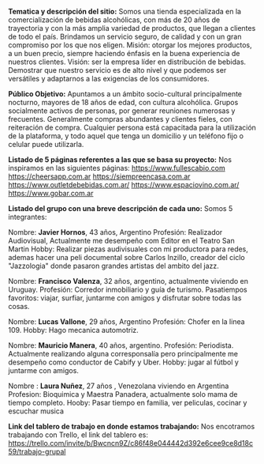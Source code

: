 **Tematica  y descripción del sitio:**
Somos una tienda especializada en la comercialización de bebidas  alcohólicas, con más de 20 años de trayectoria y con la más amplia variedad de productos, que llegan a clientes de todo el país.
Brindamos un servicio seguro, de calidad y con un gran compromiso por los que nos eligen.
Misión: otorgar los mejores productos,  a un buen precio, siempre haciendo énfasis en la buena experiencia de nuestros clientes.
Visión: ser la empresa líder en distribución de bebidas. Demostrar que nuestro servicio es de alto nivel y que podemos ser versátiles y adaptarnos a las exigencias de los consumidores.

**Público Objetivo:**
Apuntamos a un ámbito socio-cultural principalmente nocturno, mayores de 18 años de edad, con cultura alcohólica. Grupos socialmente activos de personas, por generar reuniones numerosas y frecuentes. Generalmente compras abundantes y clientes fieles, con reiteración de compra. Cualquier persona está capacitada para la utilización de la plataforma, y todo aquel que tenga un domicilio y un teléfono fijo o celular puede utilizarla.

**Listado de 5 páginas referentes a las que se basa su proyecto:**
Nos inspiramos en las siguientes páginas:
https://www.fullescabio.com
https://cheersapp.com.ar
https://siempreencasa.com.ar
https://www.outletdebebidas.com.ar/
https://www.espaciovino.com.ar/
https://www.gobar.com.ar

**Listado del grupo con una breve descripción de cada uno:**
Somos 5 integrantes:

Nombre: **Javier Hornos**, 43 años, Argentino
Profesión: Realizador Audiovisual, Actualmente me desempeño com Editor en el Teatro San Martin
Hobby: Realizar piezas audivisuales con mi productora para redes, ademas hacer una peli documental sobre
Carlos Inzillo, creador del ciclo "Jazzologia" donde pasaron grandes artistas del ambito del jazz.

Nombre: **Francisco Valenza**, 32 años, argentino, actualmente viviendo en Uruguay. 
Profesión: Corredor inmobiliario y guía de turismo. 
Pasatiempos favoritos: viajar, surfiar, juntarme con amigos y disfrutar sobre todas las cosas.

Nombre: **Lucas Vallone**, 29 años, Argentino
Profesión: Chofer en la linea 109.
Hobby: Hago mecanica automotriz.

Nombre: **Mauricio Manera**, 40 años, argentino.
Profesión: Periodista. Actualmente realizando alguna corresponsalía pero principalmente me desempeño 
como conductor de Cabify y Uber.
Hobby: jugar al fútbol y juntarme con amigos.

Nombre : **Laura Nuñez**, 27 años , Venezolana viviendo en Argentina
Profesion: Bioquimica y Maestra Panadera, actualmente solo mama de tiempo completo.
Hooby: Pasar tiempo en familia, ver peliculas, cocinar y escuchar musica

**Link del tablero de trabajo en donde estamos trabajando:**
Nos encotramos trabajando con Trello, el link del tablero es:
https://trello.com/invite/b/Bwcncn9Z/c86f48e044442d392e6cee9ce8d18c59/trabajo-grupal
